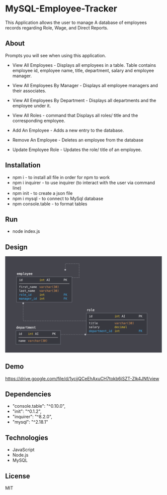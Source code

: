 # MySQL-Employee-Tracker

This Application allows the user to manage A database of employees records regarding Role, Wage, and Direct Reports.

## About

Prompts you will see when using this application.

* View All Employees - Displays all employees in a table. Table contains employee id, employee name, title, department, salary and employee manager.

* View All Employees By Manager - Displays all employee managers and their associates.

* View All Employees By Department - Displays all departments and the employee under it.

* View All Roles - command that Displays all roles/ title and the corresponding employee.

* Add An Employee - Adds a new entry to the database.

* Remove An Employee - Deletes an employee from the database

* Update Employee Role - Updates the role/ title of an employee.

## Installation
* npm i - to install all file in order for npm to work
* npm i inquirer - to use inquirer (to interact with the user via command line)
* npm init - to create a json file
* npm i mysql - to connect to MySql database
* npm console.table - to format tables

## Run 
* node index.js

## Design

![](schema.png)

## Demo
https://drive.google.com/file/d/1ycjjQCeEhAxuCH7tokb6iSZT-Zlk4JNf/view

## Dependencies

* "console.table": "^0.10.0",
* "init": "^0.1.2",
* "inquirer": "^8.2.0",
* "mysql": "^2.18.1"

## Technologies
* JavaScript
* Node.js
* MySQL

## License
MIT